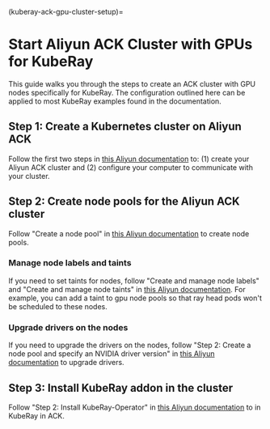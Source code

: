 (kuberay-ack-gpu-cluster-setup)=

# Start Aliyun ACK Cluster with GPUs for KubeRay

This guide walks you through the steps to create an ACK cluster with GPU nodes specifically for KubeRay.
The configuration outlined here can be applied to most KubeRay examples found in the documentation.

## Step 1: Create a Kubernetes cluster on Aliyun ACK

Follow the first two steps in [this Aliyun documentation](https://www.alibabacloud.com/help/en/ack/ack-managed-and-ack-dedicated/user-guide/create-an-ack-managed-cluster-2) to:
(1) create your Aliyun ACK cluster and (2) configure your computer to communicate with your cluster.

## Step 2: Create node pools for the Aliyun ACK cluster

Follow "Create a node pool" in [this Aliyun documentation](https://www.alibabacloud.com/help/en/ack/ack-managed-and-ack-dedicated/user-guide/create-a-node-pool) to create node pools.

### Manage node labels and taints

If you need to set taints for nodes, follow "Create and manage node labels" and "Create and manage node taints" in [this Aliyun documentation](https://www.alibabacloud.com/help/en/ack/ack-managed-and-ack-dedicated/user-guide/manage-taints-and-tolerations). For example, you can add a taint to gpu node pools so that ray head pods won't be scheduled to these nodes.

### Upgrade drivers on the nodes

If you need to upgrade the drivers on the nodes, follow "Step 2: Create a node pool and specify an NVIDIA driver version" in [this Aliyun documentation](https://www.alibabacloud.com/help/en/ack/ack-managed-and-ack-dedicated/user-guide/customize-the-gpu-driver-version-of-the-node-by-specifying-the-version-number) to upgrade drivers.

## Step 3: Install KubeRay addon in the cluster

Follow "Step 2: Install KubeRay-Operator" in [this Aliyun documentation](https://www.alibabacloud.com/help/en/ack/cloud-native-ai-suite/use-cases/efficient-deployment-and-optimization-practice-of-ray-in-ack-cluster?) to in KubeRay in ACK.

